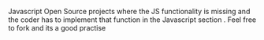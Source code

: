 Javascript Open Source projects where the JS functionality is missing and the coder has to implement that function in the Javascript section .
Feel free to fork and its a good practise 
